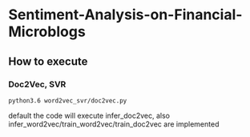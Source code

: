 # Sentiment-Analysis-on-Financial-Microblogs

## How to execute

### Doc2Vec, SVR
```python3.6 word2vec_svr/doc2vec.py```

default the code will execute infer_doc2vec, also infer_word2vec/train_word2vec/train_doc2vec are implemented
